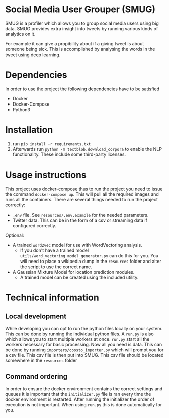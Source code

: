# Social Media User Grouper (SMUG)

SMUG is a profiler which allows you to group social media users using big data.
SMUG provides extra insight into tweets by running various kinds of analytics on it. 

For example it can give a propibility about if a giving tweet is about someone being sick.
This is accomplished by analysing the words in the tweet using deep learning.
# Dependencies
In order to use the project the following dependencies have to be satisfied
* Docker
* Docker-Compose
* Python3

# Installation
 1. run `pip install -r requirements.txt`
 2. Afterwards run `python -m textblob.download_corpora` to enable the NLP functionality.
    These include some third-party licenses.

# Usage instructions
This project uses docker-compose thus to run the project you need to issue the command `docker-compose up`. 
This will pull all the required images and runs all the containers. 
There are several things needed to run the project correctly:

* `.env` file. See `resources/.env.example` for the needed parameters.
* Twitter data. This can be in the form of a csv or streaming data if configured correctly.

Optional:
* A trained `word2vec` model for use with WordVectoring analysis.
    * If you don't have a trained model `utils/word_vectoring_model_generator.py` can do this for you. You will need to place a wikipedia dump in the `resources` folder and alter the script to use the correct name.
* A Gaussian Mixture Model for location prediction modules.
    * A trained model can be created using the included utility.

# Technical information 
## Local development
While developing you can opt to run the python files locally on your system. This can be done by running the individual python files.
A `run.py` is also  which allows you to start multiple workers at once. 
`run.py` start all the workers necessary for basic processing.
Now all you need is data. 
This can be done by running `importers/coosto_importer.py` which will prompt you for a csv file.
This csv file is then put into SMUG.
This csv file should be located somewhere in the `resources` folder
## Command ordering
In order to ensure the docker environment contains the correct settings and queues it is important that the `initializer.py` file is ran every time the docker environment is restarted.
After running the initializer the order of execution is not important. 
When using `run.py` this is done automatically for you.
